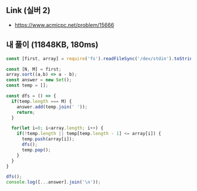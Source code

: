 ## Link (실버 2)          

- https://www.acmicpc.net/problem/15666  

## 내 풀이 (11848KB, 180ms)            

```javascript
const [first, array] = require('fs').readFileSync('/dev/stdin').toString().trim().split('\n').map(el => el.split(' ').map(Number));

const [N, M] = first;
array.sort((a,b) => a - b);
const answer = new Set();
const temp = [];

const dfs = () => {
  if(temp.length === M) {
    answer.add(temp.join(' '));
    return;
  }

  for(let i=0; i<array.length; i++) {
    if(!temp.length || temp[temp.length - 1] <= array[i]) {
      temp.push(array[i]);
      dfs();
      temp.pop();
    }
  }
}

dfs();
console.log([...answer].join('\n'));
```
